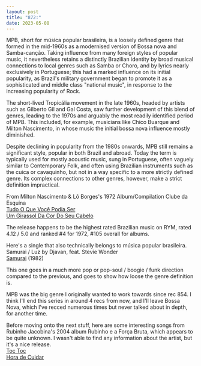 ```yaml
---
layout: post
title: "872:"
date: 2023-05-08
---
```


MPB, short for música popular brasileira, is a loosely defined genre that formed in the mid-1960s as a modernised version of Bossa nova and Samba-canção. Taking influence from many foreign styles of popular music, it nevertheless retains a distinctly Brazilian identity by broad musical connections to local genres such as Samba or Choro, and by lyrics nearly exclusively in Portuguese; this had a marked influence on its initial popularity, as Brazil's military government began to promote it as a sophisticated and middle class "national music", in response to the increasing popularity of Rock.

The short-lived Tropicália movement in the late 1960s, headed by artists such as Gilberto Gil and Gal Costa, saw further development of this blend of genres, leading to the 1970s and arguably the most readily identified period of MPB. This included, for example, musicians like Chico Buarque and Milton Nascimento, in whose music the initial bossa nova influence mostly diminished.

Despite declining in popularity from the 1980s onwards, MPB still remains a significant style, popular in both Brazil and abroad. Today the term is typically used for mostly acoustic music, sung in Portuguese, often vaguely similar to Contemporary Folk, and often using Brazilian instruments such as the cuica or cavaquinho, but not in a way specific to a more strictly defined genre. Its complex connections to other genres, however, make a strict definition impractical.

From Milton Nascimento & Lô Borges's 1972 Album/Compilation Clube da Esquina  
[Tudo O Que Você Podia Ser](https://youtu.be/0rJz-tazK4I)  
[Um Girassol Da Cor Do Seu Cabelo](https://youtu.be/l8ETbYy83Vc)

The release happens to be the highest rated Brazilian music on RYM, rated 4.12 / 5.0 and ranked \#4 for 1972, \#105 overall for albums.

Here's a single that also technically belongs to música popular brasileira.  
Samurai / Luz by Djavan, feat. Stevie Wonder  
[Samurai](https://youtu.be/qi5KhD9utfw) (1982)

This one goes in a much more pop or pop-soul / boogie / funk direction compared to the previous, and goes to show how loose the genre definition is.

MPB was the big genre I originally wanted to work towards since rec 854\. I think I'll end this series in around 4 recs from now, and I'll leave Bossa Nova, which I've recced numerous times but never talked about in depth, for another time.

Before moving onto the next stuff, here are some interesting songs from Rubinho Jacobina's 2004 album Rubinho e a Força Bruta, which appears to be quite unknown. I wasn't able to find any information about the artist, but it's a nice release.  
[Toc Toc](https://youtu.be/HeaTOXwnzo0)  
[Hora de Cuidar](https://youtu.be/vVg-2QRtBl8)
